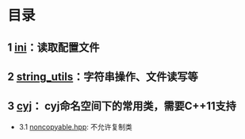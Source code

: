 # 目录

## 1 [ini](https://github.com/YaJunCui/utils/tree/master/ini)：读取配置文件

## 2 [string_utils](https://github.com/YaJunCui/utils/tree/master/string_utils)：字符串操作、文件读写等

## 3 [cyj](https://github.com/YaJunCui/utils/tree/master/cyj)： cyj命名空间下的常用类，需要C++11支持
 * 3.1 [noncopyable.hpp](https://github.com/YaJunCui/utils/blob/master/cyj/noncopyable.hpp): 不允许复制类
